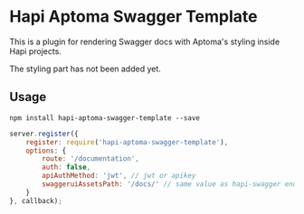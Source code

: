 Hapi Aptoma Swagger Template
============================

This is a plugin for rendering Swagger docs with Aptoma's styling inside Hapi projects.

The styling part has not been added yet.

Usage
-----

`npm install hapi-aptoma-swagger-template --save`

```javascript
server.register({
	register: require('hapi-aptoma-swagger-template'),
	options: {
		route: '/documentation',
		auth: false,
		apiAuthMethod: 'jwt', // jwt or apikey
		swaggeruiAssetsPath: '/docs/' // same value as hapi-swagger endpoint config option
	}
}, callback);
```
